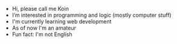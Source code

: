 - 	Hi, please call me Koin
-   I’m interested in programming and logic (mostly computer stuff)
- 	I'm currently learning web development
- 	As of now I'm an amateur
- 	Fun fact: I'm not English
